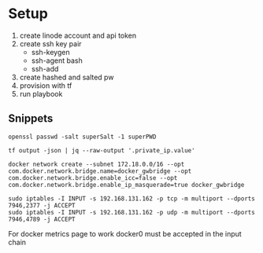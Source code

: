 # Setup

1. create linode account and api token
2. create ssh key pair
    - ssh-keygen
    - ssh-agent bash
    - ssh-add <my-private-key>
3. create hashed and salted pw
4. provision with tf
5. run playbook


## Snippets

```
openssl passwd -salt superSalt -1 superPWD
```

```
tf output -json | jq --raw-output '.private_ip.value'
```


```
docker network create --subnet 172.18.0.0/16 --opt com.docker.network.bridge.name=docker_gwbridge --opt com.docker.network.bridge.enable_icc=false --opt com.docker.network.bridge.enable_ip_masquerade=true docker_gwbridge
```

```
sudo iptables -I INPUT -s 192.168.131.162 -p tcp -m multiport --dports 7946,2377 -j ACCEPT
sudo iptables -I INPUT -s 192.168.131.162 -p udp -m multiport --dports 7946,4789 -j ACCEPT
```
For docker metrics page to work docker0 must be accepted in the input chain